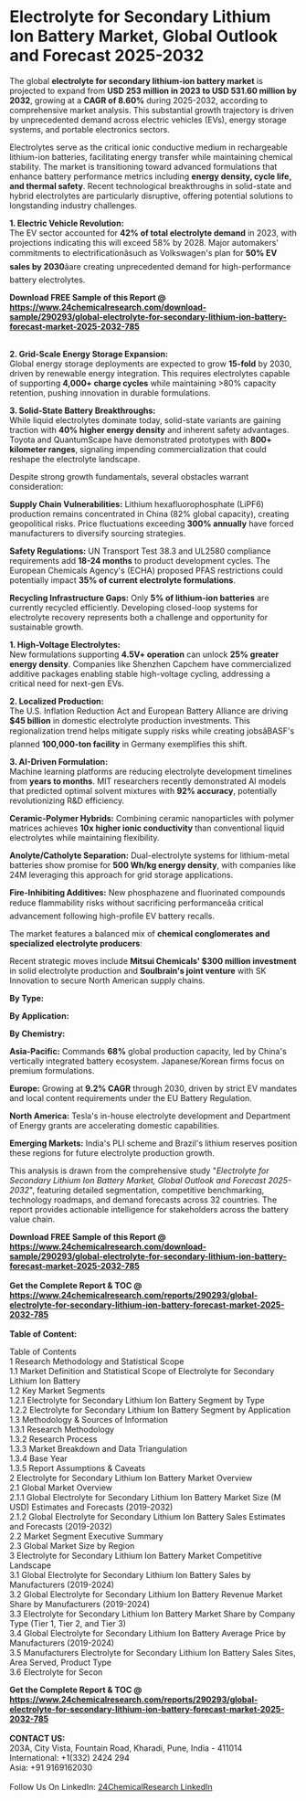 <h1>Electrolyte for Secondary Lithium Ion Battery Market, Global Outlook and Forecast 2025-2032</h1><p>The global <strong>electrolyte for secondary lithium-ion battery market</strong> is projected to expand from <strong>USD 253 million in 2023 to USD 531.60 million by 2032</strong>, growing at a <strong>CAGR of 8.60%</strong> during 2025-2032, according to comprehensive market analysis. This substantial growth trajectory is driven by unprecedented demand across electric vehicles (EVs), energy storage systems, and portable electronics sectors.</p><p>Electrolytes serve as the critical ionic conductive medium in rechargeable lithium-ion batteries, facilitating energy transfer while maintaining chemical stability. The market is transitioning toward advanced formulations that enhance battery performance metrics including <strong>energy density, cycle life, and thermal safety</strong>. Recent technological breakthroughs in solid-state and hybrid electrolytes are particularly disruptive, offering potential solutions to longstanding industry challenges.</p><p><strong>1. Electric Vehicle Revolution:</strong><br>
The EV sector accounted for <strong>42% of total electrolyte demand</strong> in 2023, with projections indicating this will exceed 58% by 2028. Major automakers' commitments to electrificationâsuch as Volkswagen's plan for <strong>50% EV sales by 2030</strong>âare creating unprecedented demand for high-performance battery electrolytes.</p><div><b>Download FREE Sample of this Report @ 
            <a href="https://www.24chemicalresearch.com/download-sample/290293/global-electrolyte-for-secondary-lithium-ion-battery-forecast-market-2025-2032-785">
            https://www.24chemicalresearch.com/download-sample/290293/global-electrolyte-for-secondary-lithium-ion-battery-forecast-market-2025-2032-785</a></b></div><br><p><strong>2. Grid-Scale Energy Storage Expansion:</strong><br>
Global energy storage deployments are expected to grow <strong>15-fold</strong> by 2030, driven by renewable energy integration. This requires electrolytes capable of supporting <strong>4,000+ charge cycles</strong> while maintaining &gt;80% capacity retention, pushing innovation in durable formulations.</p><p><strong>3. Solid-State Battery Breakthroughs:</strong><br>
While liquid electrolytes dominate today, solid-state variants are gaining traction with <strong>40% higher energy density</strong> and inherent safety advantages. Toyota and QuantumScape have demonstrated prototypes with <strong>800+ kilometer ranges</strong>, signaling impending commercialization that could reshape the electrolyte landscape.</p><p>Despite strong growth fundamentals, several obstacles warrant consideration:</p><p><strong>Supply Chain Vulnerabilities:</strong> Lithium hexafluorophosphate (LiPF6) production remains concentrated in China (82% global capacity), creating geopolitical risks. Price fluctuations exceeding <strong>300% annually</strong> have forced manufacturers to diversify sourcing strategies.</p><p><strong>Safety Regulations:</strong> UN Transport Test 38.3 and UL2580 compliance requirements add <strong>18-24 months</strong> to product development cycles. The European Chemicals Agency's (ECHA) proposed PFAS restrictions could potentially impact <strong>35% of current electrolyte formulations</strong>.</p><p><strong>Recycling Infrastructure Gaps:</strong> Only <strong>5% of lithium-ion batteries</strong> are currently recycled efficiently. Developing closed-loop systems for electrolyte recovery represents both a challenge and opportunity for sustainable growth.</p><p><strong>1. High-Voltage Electrolytes:</strong><br>
New formulations supporting <strong>4.5V+ operation</strong> can unlock <strong>25% greater energy density</strong>. Companies like Shenzhen Capchem have commercialized additive packages enabling stable high-voltage cycling, addressing a critical need for next-gen EVs.</p><p><strong>2. Localized Production:</strong><br>
The U.S. Inflation Reduction Act and European Battery Alliance are driving <strong>$45 billion</strong> in domestic electrolyte production investments. This regionalization trend helps mitigate supply risks while creating jobsâBASF's planned <strong>100,000-ton facility</strong> in Germany exemplifies this shift.</p><p><strong>3. AI-Driven Formulation:</strong><br>
Machine learning platforms are reducing electrolyte development timelines from <strong>years to months</strong>. MIT researchers recently demonstrated AI models that predicted optimal solvent mixtures with <strong>92% accuracy</strong>, potentially revolutionizing R&amp;D efficiency.</p><p><strong>Ceramic-Polymer Hybrids:</strong> Combining ceramic nanoparticles with polymer matrices achieves <strong>10x higher ionic conductivity</strong> than conventional liquid electrolytes while maintaining flexibility.</p><p><strong>Anolyte/Catholyte Separation:</strong> Dual-electrolyte systems for lithium-metal batteries show promise for <strong>500 Wh/kg energy density</strong>, with companies like 24M leveraging this approach for grid storage applications.</p><p><strong>Fire-Inhibiting Additives:</strong> New phosphazene and fluorinated compounds reduce flammability risks without sacrificing performanceâa critical advancement following high-profile EV battery recalls.</p><p>The market features a balanced mix of <strong>chemical conglomerates and specialized electrolyte producers</strong>:</p><p>Recent strategic moves include <strong>Mitsui Chemicals' $300 million investment</strong> in solid electrolyte production and <strong>Soulbrain's joint venture</strong> with SK Innovation to secure North American supply chains.</p><p><strong>By Type:</strong></p><p><strong>By Application:</strong></p><p><strong>By Chemistry:</strong></p><p><strong>Asia-Pacific:</strong> Commands <strong>68%</strong> global production capacity, led by China's vertically integrated battery ecosystem. Japanese/Korean firms focus on premium formulations.</p><p><strong>Europe:</strong> Growing at <strong>9.2% CAGR</strong> through 2030, driven by strict EV mandates and local content requirements under the EU Battery Regulation.</p><p><strong>North America:</strong> Tesla's in-house electrolyte development and Department of Energy grants are accelerating domestic capabilities.</p><p><strong>Emerging Markets:</strong> India's PLI scheme and Brazil's lithium reserves position these regions for future electrolyte production growth.</p><p>This analysis is drawn from the comprehensive study "<em>Electrolyte for Secondary Lithium Ion Battery Market, Global Outlook and Forecast 2025-2032</em>", featuring detailed segmentation, competitive benchmarking, technology roadmaps, and demand forecasts across 32 countries. The report provides actionable intelligence for stakeholders across the battery value chain.</p><div><b>Download FREE Sample of this Report @ 
            <a href="https://www.24chemicalresearch.com/download-sample/290293/global-electrolyte-for-secondary-lithium-ion-battery-forecast-market-2025-2032-785">
            https://www.24chemicalresearch.com/download-sample/290293/global-electrolyte-for-secondary-lithium-ion-battery-forecast-market-2025-2032-785</a></b></div><br><div><b>Get the Complete Report & TOC @ 
            <a href="https://www.24chemicalresearch.com/reports/290293/global-electrolyte-for-secondary-lithium-ion-battery-forecast-market-2025-2032-785">
            https://www.24chemicalresearch.com/reports/290293/global-electrolyte-for-secondary-lithium-ion-battery-forecast-market-2025-2032-785</a></b></div><br>
            <b>Table of Content:</b><p>Table of Contents<br />
1 Research Methodology and Statistical Scope<br />
1.1 Market Definition and Statistical Scope of Electrolyte for Secondary Lithium Ion Battery<br />
1.2 Key Market Segments<br />
1.2.1 Electrolyte for Secondary Lithium Ion Battery Segment by Type<br />
1.2.2 Electrolyte for Secondary Lithium Ion Battery Segment by Application<br />
1.3 Methodology & Sources of Information<br />
1.3.1 Research Methodology<br />
1.3.2 Research Process<br />
1.3.3 Market Breakdown and Data Triangulation<br />
1.3.4 Base Year<br />
1.3.5 Report Assumptions & Caveats<br />
2 Electrolyte for Secondary Lithium Ion Battery Market Overview<br />
2.1 Global Market Overview<br />
2.1.1 Global Electrolyte for Secondary Lithium Ion Battery Market Size (M USD) Estimates and Forecasts (2019-2032)<br />
2.1.2 Global Electrolyte for Secondary Lithium Ion Battery Sales Estimates and Forecasts (2019-2032)<br />
2.2 Market Segment Executive Summary<br />
2.3 Global Market Size by Region<br />
3 Electrolyte for Secondary Lithium Ion Battery Market Competitive Landscape<br />
3.1 Global Electrolyte for Secondary Lithium Ion Battery Sales by Manufacturers (2019-2024)<br />
3.2 Global Electrolyte for Secondary Lithium Ion Battery Revenue Market Share by Manufacturers (2019-2024)<br />
3.3 Electrolyte for Secondary Lithium Ion Battery Market Share by Company Type (Tier 1, Tier 2, and Tier 3)<br />
3.4 Global Electrolyte for Secondary Lithium Ion Battery Average Price by Manufacturers (2019-2024)<br />
3.5 Manufacturers Electrolyte for Secondary Lithium Ion Battery Sales Sites, Area Served, Product Type<br />
3.6 Electrolyte for Secon</p><div><b>Get the Complete Report & TOC @ 
            <a href="https://www.24chemicalresearch.com/reports/290293/global-electrolyte-for-secondary-lithium-ion-battery-forecast-market-2025-2032-785">
            https://www.24chemicalresearch.com/reports/290293/global-electrolyte-for-secondary-lithium-ion-battery-forecast-market-2025-2032-785</a></b></div><br><b>CONTACT US:</b><br>
            203A, City Vista, Fountain Road, Kharadi, Pune, India - 411014<br>
            International: +1(332) 2424 294<br>
            Asia: +91 9169162030 <br><br>
            Follow Us On LinkedIn: <a href="https://www.linkedin.com/company/24chemicalresearch/">24ChemicalResearch LinkedIn</a>